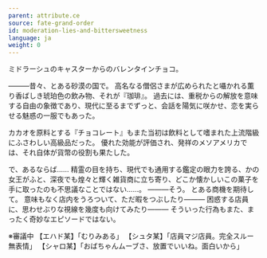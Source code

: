 ```yaml
---
parent: attribute.ce
source: fate-grand-order
id: moderation-lies-and-bittersweetness
language: ja
weight: 0
---
```


ミドラーシュのキャスターからのバレンタインチョコ。

―――昔々、とある砂漠の国で。
高名なる僧侶さまが広められたと囁かれる薫り香ばしき琥珀色の飲み物、それが『珈琲』。
過去には、重税からの解放を意味する自由の象徴であり、現代に至るまでずっと、会話を陽気に咲かせ、恋を実らせる魅惑の一服でもあった。

カカオを原料とする『チョコレート』もまた当初は飲料として嗜まれた上流階級にふさわしい高級品だった。
優れた効能が評価され、発祥のメソアメリカでは、それ自体が貨幣の役割も果たした。

で、あるならば……
精霊の目を持ち、現代でも通用する鑑定の眼力を誇る、かの女王がふと、深夜でも煌々と輝く雑貨商に立ち寄り、どこか懐かしいこの菓子を手に取ったのも不思議なことではない……。
―――そう。
とある商機を期待して。
意味もなく店内をうろついて、ただ暇をつぶしたり―――
困惑する店員に、思わせぶりな視線を幾度も向けてみたり―――
そういった行為もまた、まったく奇妙なエピソードではない。

※審議中
【エハド某】「むりみある」
【シュタ某】「店員マジ店員。完全スルー無表情」
【シャロ某】「おばちゃんムーブさ、放置でいいね。面白いから」
